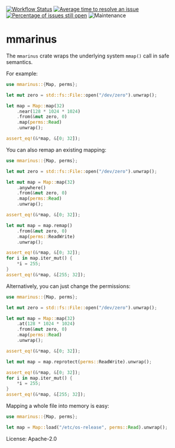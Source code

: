 [![Workflow Status](https://github.com/enarx/mmarinus/workflows/test/badge.svg)](https://github.com/enarx/mmarinus/actions?query=workflow%3A%22test%22)
[![Average time to resolve an issue](https://isitmaintained.com/badge/resolution/enarx/mmarinus.svg)](https://isitmaintained.com/project/enarx/mmarinus "Average time to resolve an issue")
[![Percentage of issues still open](https://isitmaintained.com/badge/open/enarx/mmarinus.svg)](https://isitmaintained.com/project/enarx/mmarinus "Percentage of issues still open")
![Maintenance](https://img.shields.io/badge/maintenance-activly--developed-brightgreen.svg)

# mmarinus

The `mmarinus` crate wraps the underlying system `mmap()` call in safe semantics.

For example:

```rust
use mmarinus::{Map, perms};

let mut zero = std::fs::File::open("/dev/zero").unwrap();

let map = Map::map(32)
    .near(128 * 1024 * 1024)
    .from(&mut zero, 0)
    .map(perms::Read)
    .unwrap();

assert_eq!(&*map, &[0; 32]);
```

You can also remap an existing mapping:

```rust
use mmarinus::{Map, perms};

let mut zero = std::fs::File::open("/dev/zero").unwrap();

let mut map = Map::map(32)
    .anywhere()
    .from(&mut zero, 0)
    .map(perms::Read)
    .unwrap();

assert_eq!(&*map, &[0; 32]);

let mut map = map.remap()
    .from(&mut zero, 0)
    .map(perms::ReadWrite)
    .unwrap();

assert_eq!(&*map, &[0; 32]);
for i in map.iter_mut() {
    *i = 255;
}
assert_eq!(&*map, &[255; 32]);
```

Alternatively, you can just change the permissions:

```rust
use mmarinus::{Map, perms};

let mut zero = std::fs::File::open("/dev/zero").unwrap();

let mut map = Map::map(32)
    .at(128 * 1024 * 1024)
    .from(&mut zero, 0)
    .map(perms::Read)
    .unwrap();

assert_eq!(&*map, &[0; 32]);

let mut map = map.reprotect(perms::ReadWrite).unwrap();

assert_eq!(&*map, &[0; 32]);
for i in map.iter_mut() {
    *i = 255;
}
assert_eq!(&*map, &[255; 32]);
```

Mapping a whole file into memory is easy:

```rust
use mmarinus::{Map, perms};

let map = Map::load("/etc/os-release", perms::Read).unwrap();
```

License: Apache-2.0
